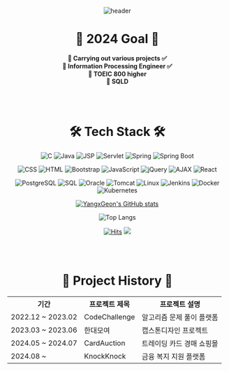 <div align="center">

![header](https://capsule-render.vercel.app/api?type=venom&color=gradient&CustomColorList=0,2,2,5&height=300&section=header&text=YangxGeon%20GitHub&fontSize=90&fontColor=00FFFF)

# 👋 2024 Goal 👋

<div align="center">
  <strong>🌹 Carrying out various projects ✅</strong> <br>
  <strong>🤗 Information Processing Engineer ✅</strong> <br>
  <strong>🌱 TOEIC 800 higher</strong> <br>
  <strong>💖 SQLD</strong> <br>
</div>

<br><br>

# 🛠 Tech Stack 🛠
![C](https://img.shields.io/badge/C-A8B9CC?style=flat-square&logo=C&logoColor=black)
![Java](https://img.shields.io/badge/Java-007396?style=flat-square&logo=Java&logoColor=white)
![JSP](https://img.shields.io/badge/JSP-007396?style=flat-square&logo=Java&logoColor=white)
![Servlet](https://img.shields.io/badge/Servlet-007396?style=flat-square&logo=Java&logoColor=white)
![Spring](https://img.shields.io/badge/Spring-6DB33F?style=flat-square&logo=Spring&logoColor=white)
![Spring Boot](https://img.shields.io/badge/Spring_Boot-6DB33F?style=flat-square&logo=SpringBoot&logoColor=white)

![CSS](https://img.shields.io/badge/CSS-1572B6?style=flat-square&logo=CSS3&logoColor=white)
![HTML](https://img.shields.io/badge/HTML-E34F26?style=flat-square&logo=HTML5&logoColor=white)
![Bootstrap](https://img.shields.io/badge/Bootstrap-7952B3?style=flat-square&logo=Bootstrap&logoColor=white)
![JavaScript](https://img.shields.io/badge/JavaScript-F7DF1E?style=flat-square&logo=JavaScript&logoColor=black)
![jQuery](https://img.shields.io/badge/jQuery-0769AD?style=flat-square&logo=jQuery&logoColor=white)
![AJAX](https://img.shields.io/badge/AJAX-0769AD?style=flat-square&logo=AJAX&logoColor=white)
![React](https://img.shields.io/badge/React-61DAFB?style=flat-square&logo=React&logoColor=black)

![PostgreSQL](https://img.shields.io/badge/PostgreSQL-4169E1?style=flat-square&logo=PostgreSQL&logoColor=white)
![SQL](https://img.shields.io/badge/SQL-4479A1?style=flat-square&logo=MySQL&logoColor=white)
![Oracle](https://img.shields.io/badge/Oracle-F80000?style=flat-square&logo=Oracle&logoColor=white)
![Tomcat](https://img.shields.io/badge/Tomcat-F8DC75?style=flat-square&logo=Apache-Tomcat&logoColor=black)
![Linux](https://img.shields.io/badge/Linux-FCC624?style=flat-square&logo=Linux&logoColor=black)
![Jenkins](https://img.shields.io/badge/Jenkins-D24939?style=flat-square&logo=Jenkins&logoColor=white)
![Docker](https://img.shields.io/badge/-Docker-2496ED?style=flat-square&logo=docker&logoColor=white)
![Kubernetes](https://img.shields.io/badge/-Kubernetes-326CE5?style=flat-square&logo=kubernetes&logoColor=white)

[![YangxGeon's GitHub stats](https://github-readme-stats.vercel.app/api?username=YangxGeon&show_icons=true&theme=radical&count_private=true)](https://github.com/anuraghazra/github-readme-stats)

![Top Langs](https://github-readme-stats.vercel.app/api/top-langs/?username=YangxGeon&layout=compact&theme=radical)

[![Hits](https://hits.seeyoufarm.com/api/count/incr/badge.svg?url=https%3A%2F%2Fgithub.com%2FYangxGeon&count_bg=%2345DF22&title_bg=%23555555&icon=github.svg&icon_color=%23FFE4C4&title=hits&edge_flat=false)](https://hits.seeyoufarm.com)
<a href="https://www.instagram.com/yangxgeon/" target="_blank"><img src="https://img.shields.io/badge/Instagram-E4405F?style=flat-square&logo=Instagram&logoColor=white"/></a>

</div>

<br><br>

<div align="center">

# 🚀 Project History 🚀

<table>
  <tr>
    <th>기간</th>
    <th>프로젝트 제목</th>
    <th>프로젝트 설명</th>
  </tr>
  <tr>
    <td>2022.12 ~ 2023.02</td>
    <td>CodeChallenge</td>
    <td>알고리즘 문제 풀이 플랫폼</td>
  </tr>
  <tr>
    <td>2023.03 ~ 2023.06</td>
    <td>한대모여</td>
    <td>캡스톤디자인 프로젝트</td>
  </tr>
  <tr>
    <td>2024.05 ~ 2024.07</td>
    <td>CardAuction</td>
    <td>트레이딩 카드 경매 쇼핑몰</td>
  </tr>
  <tr>
    <td>2024.08 ~ </td>
    <td>KnockKnock</td>
    <td>금융 복지 지원 플랫폼</td>
  </tr>
</table>

</div>
